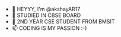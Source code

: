 - 👋 HEYYY, I'm @akshayAR17  
- 🌱 STUDIED IN CBSE BOARD
- 💞️ 2ND YEAR CSE STUDENT FROM BMSIT
- 📫 CODING IS MY PASSION :-)

<!---
akshayAR17/akshayAR17 is a ✨ special ✨ repository because its `README.md` (this file) appears on your GitHub profile.
You can click the Preview link to take a look at your changes.
--->
